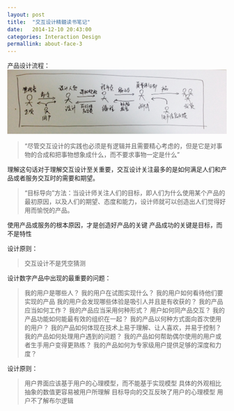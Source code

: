 ```yaml
---
layout: post
title:  "交互设计精髓读书笔记"
date:   2014-12-10 20:43:00
categories: Interaction Design
permallink: about-face-3
---
```


产品设计流程：
![Alt text](./images/IMG_3227.JPG)

> “尽管交互设计的实践也必须是有逻辑并且需要精心考虑的，但是它是对事物的合成和把事物想象成什么，而不要求事物一定是什么”

理解这句话对于理解交互设计至关重要，交互设计关注最多的是如何满足人们和产品或者服务交互时的需要和期望。


> “目标导向”方法：当设计师关注人们的目标，即人们为什么使用某个产品的最初原因，以及人们的期望、态度和能力，设计师就可以创造出人们觉得好用而愉悦的产品。

使用产品或服务的根本原因，才是创造好产品的关键
产品成功的关键是目标，而不是特性

设计原则：

> 交互设计不是凭空猜测

设计数字产品中出现的最重要的问题：

> 我的用户是哪些人？
我的用户在试图实现什么？
我的用户如何看待他们要实现的产品
我的用户会发现哪些体验是吸引人并且是有收获的？
我的产品应当如何工作？
我的产品应当采用何种形式？
用户如何同产品交互？
我的产品功能如何能最有效的组织在一起？
我的产品以何种方式面向首次使用的用户？
我的产品如何体现在技术上易于理解、让人喜欢，并易于控制？
我的产品如何处理用户遇到的问题？
我的产品如何帮助偶尔使用的用户或者生手用户变得更熟练？
我的产品如何为专家级用户提供足够的深度和力度？

设计原则：

> 用户界面应该基于用户的心理模型，而不能基于实现模型
具体的外观相比抽象的数值更容易被用户所理解
目标导向的交互反映了用户的心理模型
用户不了解布尔逻辑